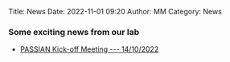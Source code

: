 Title: News
Date: 2022-11-01 09:20
Author: MM
Category: News


### Some exciting news from our lab

- [PASSIAN Kick-off Meeting --- 14/10/2022]({filename}/pages/blog/2_kick-off_meeting.md)


